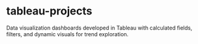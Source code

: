 # tableau-projects
Data visualization dashboards developed in Tableau with calculated fields, filters, and dynamic visuals for trend exploration.
